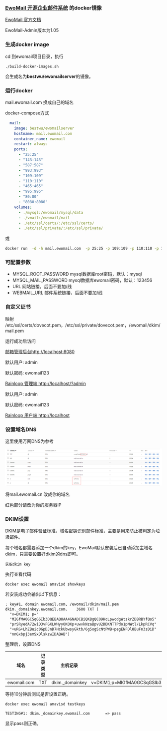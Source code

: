 ### [EwoMail 开源企业邮件系统](http://www.ewomail.com/) 的docker镜像

[EwoMail 官方文档](http://doc.ewomail.com/ewomail/285649)

EwoMail-Admin版本为1.05

### 生成docker image
cd 到ewomail项目目录，执行
```
./build-docker-images.sh
```
会生成名为**bestwu/ewomailserver**的镜像。

### 运行docker

mail.ewomail.com 换成自己的域名

docker-compose方式

```yml
  mail:
    image: bestwu/ewomailserver
    hostname: mail.ewomail.com
    container_name: ewomail
    restart: always
    ports:
      - "25:25"
      - "143:143"
      - "587:587"
      - "993:993"
      - "109:109"
      - "110:110"
      - "465:465"
      - "995:995"
      - "80:80"
      - "8080:8080"
    volumes:
      - ./mysql:/ewomail/mysql/data
      - ./vmail:/ewomail/mail
      - ./etc/ssl/certs/:/etc/ssl/certs/
      - ./etc/ssl/private/:/etc/ssl/private/
```

或

```cmd
docker run  -d -h mail.ewomail.com  -p 25:25 -p 109:109 -p 110:110 -p 143:143 -p 465:465 -p 587:587 -p 993:993 -p 995:995  -p 80:80 -p 8080:8080 -v /home/EwoMail/data/mysql/:/ewomail/mysql/data/ -v /home/EwoMail/data/vmail/:/ewomail/mail/ --name ewomail bestwu/ewomailserver

```

### 可配置参数

* MYSQL_ROOT_PASSWORD mysql数据库root密码，默认：mysql
* MYSQL_MAIL_PASSWORD mysql数据库ewomail密码，默认：123456
* URL 网站链接，后面不要加/线
* WEBMAIL_URL 邮件系统链接，后面不要加/线

### 自定义证书
映射 /etc/ssl/certs/dovecot.pem，/etc/ssl/private/dovecot.pem，/ewomail/dkim/mail.pem


运行成功后访问

[邮箱管理后台http://localhost:8080](http://localhost:8080)

默认用户: admin

默认密码: ewomail123

[Rainloop 管理端 http://localhost/?admin](http://localhost/?admin)

默认用户: admin

默认密码: ewomail123

[Rainloop 用户端 http://localhost](http://localhost)

### 设置域名DNS

这里使用万网DNS为参考

![](dns.png)

将mail.ewomail.cn 改成你的域名

红色部分请改为你的服务器IP

### DKIM设置

DKIM是电子邮件验证标准，域名密钥识别邮件标准，主要是用来防止被判定为垃圾邮件。

每个域名都需要添加一个dkim的key，EwoMail默认安装后已自动添加主域名dkim，只需要设置好dkim的dns即可。

    获取dkim key

执行查看代码

```
docker exec ewomail amavisd showkeys
```

若安装成功会输出以下信息：
```
; key#1, domain ewomail.com, /ewomail/dkim/mail.pem
dkim._domainkey.ewomail.com.	3600 TXT (
  "v=DKIM1; p="
  "MIGfMA0GCSqGSIb3DQEBAQUAA4GNADCBiQKBgQC09HcLpwcdgWtzkrZDBRBYfQo5"
  "prSRyedA72wiD3vFGXLWHyy0KOXp+uwvkNzaBpvU2DDKNTTPdo1pNWtl/LkpRCVq"
  "+uRG+LhZBuic0GpDJnD7HckUbwsyGktb/6g5ogScNtPWB+pegENFDl8BuFn3zDiD"
  "nnGxbpj3emSxDlskzwIDAQAB")
```
整理后，设置DNS

| 域名 	 |     记录类型 	| 主机记录 	|  记录值 |
|---|---|---|---|
| ewomail.com |	TXT	| dkim._domainkey  | v=DKIM1;p=MIGfMA0GCSqGSIb3DQEBAQUAA4GNADCBiQKBgQC09HcLpwcdgWtzkrZDBRBYfQo5prSRyedA72wiD3vFGXLWHyy0KOXp+uwvkNzaBpvU2DDKNTTPdo1pNWtl/LkpRCVq+uRG+LhZBuic0GpDJnD7HckUbwsyGktb/6g5ogScNtPWB+pegENFDl8BuFn3zDiDnnGxbpj3emSxDlskzwIDAQAB

等待10分钟后测试是否设置正确。

```
docker exec ewomail amavisd testkeys
```
```
TESTING#1: dkim._domainkey.ewomail.com       => pass
```
显示pass则正确。
